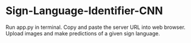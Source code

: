 # Sign-Language-Identifier-CNN
Run app.py in terminal. Copy and paste the server URL into web browser. Upload images and make predictions of a given sign language.
